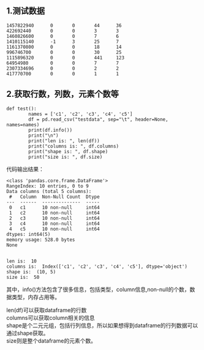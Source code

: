 ## 1.测试数据

```
1457822940      0       0       44      36
422692440       0       0       3       3
1460826600      0       0       7       6
1410115140      -1      3       25      7
1161370800      0       0       18      14
996746700       0       0       30      25
1115896320      0       0       441     123
64954980        0       0       7       7
2307334696      0       0       2       2
417770700       0       0       1       1
```  

## 2.获取行数，列数，元素个数等

```
def test():
        names = ['c1', 'c2', 'c3', 'c4', 'c5']
        df = pd.read_csv("testdata", sep="\t", header=None, names=names)
        print(df.info())
        print("\n")
        print("len is: ", len(df))
        print("columns is: ", df.columns)
        print("shape is: ", df.shape)
        print("size is: ", df.size)
```  

代码输出结果：  

```
<class 'pandas.core.frame.DataFrame'>
RangeIndex: 10 entries, 0 to 9
Data columns (total 5 columns):
 #   Column  Non-Null Count  Dtype
---  ------  --------------  -----
 0   c1      10 non-null     int64
 1   c2      10 non-null     int64
 2   c3      10 non-null     int64
 3   c4      10 non-null     int64
 4   c5      10 non-null     int64
dtypes: int64(5)
memory usage: 528.0 bytes
None


len is:  10
columns is:  Index(['c1', 'c2', 'c3', 'c4', 'c5'], dtype='object')
shape is:  (10, 5)
size is:  50
```  

其中，info()方法包含了很多信息，包括类型，column信息,non-null的个数，数据类型，内存占用等。  

len(df)可以获取dataframe的行数  
columns可以获取column相关的信息  
shape是个二元元组，包括行列信息，所以如果想得到dataframe的行列数据可以通过shape获取。  
size则是整个dataframe的元素个数。  
